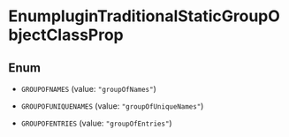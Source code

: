 

# EnumpluginTraditionalStaticGroupObjectClassProp

## Enum


* `GROUPOFNAMES` (value: `"groupOfNames"`)

* `GROUPOFUNIQUENAMES` (value: `"groupOfUniqueNames"`)

* `GROUPOFENTRIES` (value: `"groupOfEntries"`)



